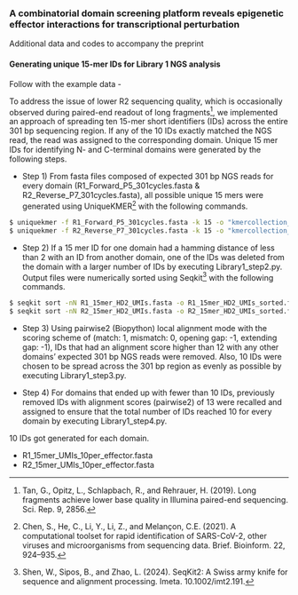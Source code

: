 ### A combinatorial domain screening platform reveals epigenetic effector interactions for transcriptional perturbation

Additional data and codes to accompany the preprint 


#### Generating unique 15-mer IDs for Library 1 NGS analysis


Follow with the example data - 

To address the issue of lower R2 sequencing quality, which is occasionally observed during paired-end readout of long fragments[^1], we implemented an approach of spreading ten 15-mer short identifiers (IDs) across the entire 301 bp sequencing region. If any of the 10 IDs exactly matched the NGS read, the read was assigned to the corresponding domain. Unique 15 mer IDs for identifying N- and C-terminal domains were generated by the following steps. 
[^1]: Tan, G., Opitz, L., Schlapbach, R., and Rehrauer, H. (2019). Long fragments achieve lower base quality in Illumina paired-end sequencing. Sci. Rep. 9, 2856.



* Step 1) From fasta files composed of expected 301 bp NGS reads for every domain (R1_Forward_P5_301cycles.fasta & R2_Reverse_P7_301cycles.fasta), all possible unique 15 mers were generated using UniqueKMER[^2] with the following commands. 
[^2]: Chen, S., He, C., Li, Y., Li, Z., and Melançon, C.E. (2021). A computational toolset for rapid identification of SARS-CoV-2, other viruses and microorganisms from sequencing data. Brief. Bioinform. 22, 924–935.

```bash
$ uniquekmer -f R1_Forward_P5_301cycles.fasta -k 15 -o "kmercollection_R1"
$ uniquekmer -f R2_Reverse_P7_301cycles.fasta -k 15 -o "kmercollection_R2"
```


* Step 2) If a 15 mer ID for one domain had a hamming distance of less than 2 with an ID from another domain, one of the IDs was deleted from the domain with a larger number of IDs by executing Library1_step2.py. Output files were numerically sorted using Seqkit[^3] with the following commands.
[^3]: Shen, W., Sipos, B., and Zhao, L. (2024). SeqKit2: A Swiss army knife for sequence and alignment processing. Imeta. 10.1002/imt2.191.


```bash
$ seqkit sort -nN R1_15mer_HD2_UMIs.fasta -o R1_15mer_HD2_UMIs_sorted.fasta
$ seqkit sort -nN R2_15mer_HD2_UMIs.fasta -o R2_15mer_HD2_UMIs_sorted.fasta
```



* Step 3) Using pairwise2 (Biopython) local alignment mode with the scoring scheme of (match: 1, mismatch: 0, opening gap: -1, extending gap: -1), IDs that had an alignment score higher than 12 with any other domains’ expected 301 bp NGS reads were removed. Also, 10 IDs were chosen to be spread across the 301 bp region as evenly as possible by executing Library1_step3.py. 



* Step 4) For domains that ended up with fewer than 10 IDs, previously removed IDs with alignment scores (pairwise2) of 13 were recalled and assigned to ensure that the total number of IDs reached 10 for every domain by executing Library1_step4.py.


10 IDs got generated for each domain.
* R1_15mer_UMIs_10per_effector.fasta
* R2_15mer_UMIs_10per_effector.fasta
